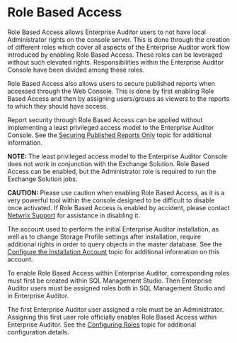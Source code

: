 # Role Based Access

Role Based Access allows Enterprise Auditor users to not have local Administrator rights on the
console server. This is done through the creation of different roles which cover all aspects of the
Enterprise Auditor work flow introduced by enabling Role Based Access. These roles can be leveraged
without such elevated rights. Responsibilities within the Enterprise Auditor Console have been
divided among these roles.

Role Based Access also allows users to secure published reports when accessed through the Web
Console. This is done by first enabling Role Based Access and then by assigning users/groups as
viewers to the reports to which they should have access.

Report security through Role Based Access can be applied without implementing a least privileged
access model to the Enterprise Auditor Console. See the
[Securing Published Reports Only](/docs/accessanalyzer/11.6/accessanalyzer/admin/settings/access/rolebased/securereports.md)
topic for additional information.

**NOTE:** The least privileged access model to the Enterprise Auditor Console does not work in
conjunction with the Exchange Solution. Role Based Access can be enabled, but the Administrator role
is required to run the Exchange Solution jobs.

**CAUTION:** Please use caution when enabling Role Based Access, as it is a very powerful tool
within the console designed to be difficult to disable once activated. If Role Based Access is
enabled by accident, please contact [Netwrix Support](https://www.netwrix.com/support.html) for
assistance in disabling it.

The account used to perform the initial Enterprise Auditor installation, as well as to change
Storage Profile settings after installation, require additional rights in order to query objects in
the master database. See the
[Configure the Installation Account](/docs/accessanalyzer/11.6/accessanalyzer/admin/settings/access/rolebased/configureroles.md#configure-the-installation-account)
topic for additional information on this account.

To enable Role Based Access within Enterprise Auditor, corresponding roles must first be created
within SQL Management Studio. Then Enterprise Auditor users must be assigned roles both in SQL
Management Studio and in Enterprise Auditor.

The first Enterprise Auditor user assigned a role must be an Administrator. Assigning this first
user role officially enables Role Based Access within Enterprise Auditor. See the
[Configuring Roles](/docs/accessanalyzer/11.6/accessanalyzer/admin/settings/access/rolebased/configureroles.md)
topic for additional configuration details.
